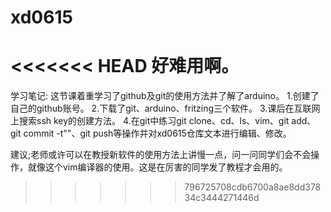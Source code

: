 # xd0615
<<<<<<< HEAD
好难用啊。
=======
学习笔记:
    这节课着重学习了github及git的使用方法并了解了arduino。
    1.创建了自己的github账号。
    2.下载了git、arduino、fritzing三个软件。
    3.课后在互联网上搜索ssh key的创建方法。
    4.在git中练习git clone、cd、ls、vim、git add、git commit -t""、git push等操作并对xd0615仓库文本进行编辑、修改。

建议;老师或许可以在教授新软件的使用方法上讲慢一点，问一问同学们会不会操作，就像这个vim编译器的使用。这是在厉害的同学发了教程才会用的。
>>>>>>> 796725708cdb6700a8ae8dd37834c3444271446d

